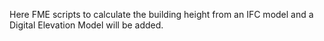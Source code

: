 
Here FME scripts to calculate the building height from an IFC model and a Digital Elevation Model will be added.
